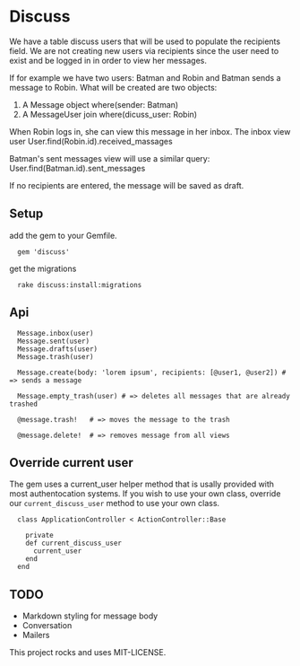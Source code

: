 # Discuss

We have a table discuss users that will be used to populate the recipients field.
We are not creating new users via recipients since the user need to exist and be logged in in order to view her messages.

If for example we have two users: Batman and Robin and Batman sends a message to Robin. What will be created are two objects:
1. A Message object where(sender: Batman)
2. A MessageUser join where(dicuss_user: Robin)

When Robin logs in, she can view this message in her inbox.
The inbox view user User.find(Robin.id).received_massages

Batman's sent messages view will use a similar query:
User.find(Batman.id).sent_messages


If no recipients are entered, the message will be saved as draft.

## Setup

add the gem to your Gemfile.

```
  gem 'discuss'
```

get the migrations

```
  rake discuss:install:migrations
```

## Api

```
  Message.inbox(user)
  Message.sent(user)
  Message.drafts(user)
  Message.trash(user)

  Message.create(body: 'lorem ipsum', recipients: [@user1, @user2]) # => sends a message

  Message.empty_trash(user) # => deletes all messages that are already trashed

  @message.trash!   # => moves the message to the trash

  @message.delete!  # => removes message from all views
```


## Override current user

The gem uses a current_user helper method that is usally provided with most authentocation systems.
If you wish to use your own class, override our `current_discuss_user` method to use your own class.

```
  class ApplicationController < ActionController::Base

    private
    def current_discuss_user
      current_user
    end
  end
```

## TODO

* Markdown styling for message body
* Conversation
* Mailers

This project rocks and uses MIT-LICENSE.

